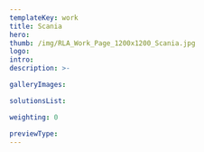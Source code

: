 ```yaml
---
templateKey: work
title: Scania
hero: 
thumb: /img/RLA_Work_Page_1200x1200_Scania.jpg
logo: 
intro: 
description: >-

galleryImages:

solutionsList:

weighting: 0

previewType:
---
```


